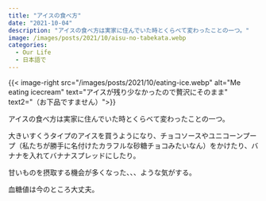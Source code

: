 ```yaml
---
title: "アイスの食べ方"
date: "2021-10-04"
description: "アイスの食べ方は実家に住んでいた時とくらベて変わったことの一つ。"
image: /images/posts/2021/10/aisu-no-tabekata.webp
categories:
  - Our Life
  - 日本語で
---
```

{{< image-right src="/images/posts/2021/10/eating-ice.webp" alt="Me eating icecream" text="アイスが残り少なかったので贅沢にそのまま" text2="（お下品ですません）">}}

アイスの食べ方は実家に住んでいた時とくらベて変わったことの一つ。

大きいすくうタイプのアイスを買うようになり、チョコソースやユニコーンプープ（私たちが勝手に名付けたカラフルな砂糖チョコみたいなん）をかけたり、バナナを入れてバナナスプレッドにしたり。

甘いものを摂取する機会が多くなった、、、ような気がする。

血糖値は今のところ大丈夫。

<br>
